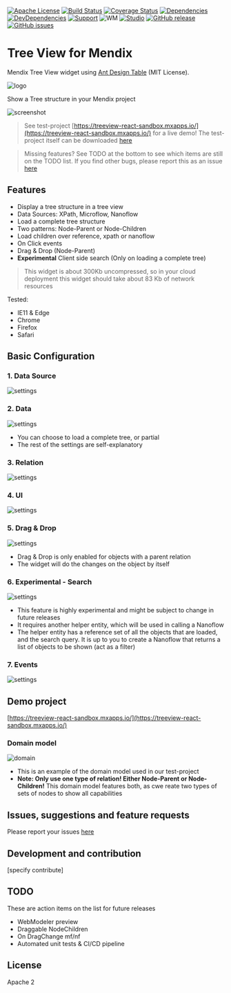 [![Apache License](https://img.shields.io/badge/license-Apache%202.0-orange.svg)](http://www.apache.org/licenses/LICENSE-2.0)
[![Build Status](https://travis-ci.org/JelteMX/mendix-tree-view.svg?branch=master)](https://travis-ci.org/JelteMX/mendix-tree-view)
[![Coverage Status](https://coveralls.io/repos/github/JelteMX/mendix-tree-view/badge.svg?branch=master)](https://coveralls.io/github/JelteMX/mendix-tree-view?branch=master)
[![Dependencies](https://david-dm.org/JelteMX/mendix-tree-view.svg)]([https://david-dm.org/JelteMX/mendix-tree-view](https://david-dm.org/JelteMX/mendix-tree-view))
[![DevDependencies](https://david-dm.org/JelteMX/mendix-tree-view/dev-status.svg)]([https://david-dm.org/JelteMX/mendix-tree-view?type=dev](https://david-dm.org/JelteMX/mendix-tree-view?type=dev))
[![Support](https://img.shields.io/badge/Support-Community%20(no%20active%20support)-orange.svg)](https://docs.mendix.com/developerportal/app-store/app-store-content-support)
![WM](https://img.shields.io/badge/Webmodeler%20compatible-NO-red.svg)
[![Studio](https://img.shields.io/badge/Studio%20version-8.0%2B-blue.svg)](https://appstore.home.mendix.com/link/modeler/)
[![GitHub release](https://img.shields.io/github/release/JelteMX/mendix-tree-view)](https://github.com/JelteMX/mendix-tree-view/releases/latest)
[![GitHub issues](https://img.shields.io/github/issues/JelteMX/mendix-tree-view)](https://github.com/JelteMX/mendix-tree-view/issues)

# Tree View for Mendix

Mendix Tree View widget using [Ant Design Table](https://ant.design/components/table/) (MIT License).

![logo](/assets/AppStoreIcon.png)

Show a Tree structure in your Mendix project

![screenshot](/assets/screenshot.png)

> See test-project [https://treeview-react-sandbox.mxapps.io/](https://treeview-react-sandbox.mxapps.io/) for a live demo! The test-project itself can be downloaded [here](https://github.com/JelteMX/widget-test-projects#tree-view)

> Missing features? See TODO at the bottom to see which items are still on the TODO list. If you find other bugs, please report this as an issue [here](https://github.com/JelteMX/mendix-tree-table/issues)

## Features

- Display a tree structure in a tree view
- Data Sources: XPath, Microflow, Nanoflow
- Load a complete tree structure
- Two patterns: Node-Parent or Node-Children
- Load children over reference, xpath or nanoflow
- On Click events
- Drag &amp; Drop (Node-Parent)
- **Experimental** Client side search (Only on loading a complete tree)

> This widget is about 300Kb uncompressed, so in your cloud deployment this widget should take about 83 Kb of network resources

Tested:

- IE11 & Edge
- Chrome
- Firefox
- Safari

## Basic Configuration

### 1. Data Source

![settings](/assets/settings1.png)

### 2. Data

![settings](/assets/settings2.png)

- You can choose to load a complete tree, or partial
- The rest of the settings are self-explanatory

### 3. Relation

![settings](/assets/settings3.png)


### 4. UI

![settings](/assets/settings4.png)

### 5. Drag & Drop

![settings](/assets/settings5.png)

- Drag &amp; Drop is only enabled for objects with a parent relation
- The widget will do the changes on the object by itself

### 6. Experimental - Search

![settings](/assets/settings6.png)

- This feature is highly experimental and might be subject to change in future releases
- It requires another helper entity, which will be used in calling a Nanoflow
- The helper entity has a reference set of all the objects that are loaded, and the search query. It is up to you to create a Nanoflow that returns a list of objects to be shown (act as a filter)

### 7. Events

![settings](/assets/settings7.png)

## Demo project

[https://treeview-react-sandbox.mxapps.io/](https://treeview-react-sandbox.mxapps.io/)

### Domain model

![domain](/assets/domain.png)

- This is an example of the domain model used in our test-project
- **Note: Only use one type of relation! Either Node-Parent or Node-Children!** This domain model features both, as cwe reate two types of sets of nodes to show all capabilities

## Issues, suggestions and feature requests

Please report your issues [here](https://github.com/JelteMX/mendix-tree-view/issues)

## Development and contribution
[specify contribute]

## TODO

These are action items on the list for future releases

- WebModeler preview
- Draggable NodeChildren
- On DragChange mf/nf
- Automated unit tests & CI/CD pipeline

## License

Apache 2
